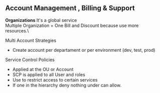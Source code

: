 ## Account Management , Billing & Support

**Organizations**
It's a global service\
Multiple Organization = One Bill and Discount because use more resources.\

Multi Account Strategies
- Create account per departament or per environment (dev, test, prod)

Service Control Policies
- Applied at the OU or Account
- SCP is applied to all User and roles
- Use to restrict access to certain services
- If one in the hierarchy deny nothing under can allow.

